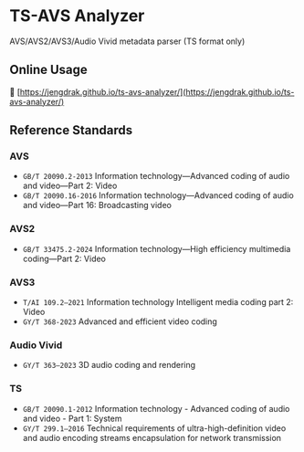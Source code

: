 # TS-AVS Analyzer

AVS/AVS2/AVS3/Audio Vivid metadata parser (TS format only)

## Online Usage

🔗 [https://jengdrak.github.io/ts-avs-analyzer/](https://jengdrak.github.io/ts-avs-analyzer/)

## Reference Standards

### AVS

- `GB/T 20090.2-2013` Information technology―Advanced coding of audio and video―Part 2: Video
- `GB/T 20090.16-2016` Information technology—Advanced coding of audio and video—Part 16: Broadcasting video

### AVS2

- `GB/T 33475.2-2024` Information technology—High efficiency multimedia coding—Part 2: Video

### AVS3

- `T/AI 109.2—2021` Information technology Intelligent media coding part 2: Video
- `GY/T 368-2023` Advanced and efficient video coding

### Audio Vivid

- `GY/T 363—2023` 3D audio coding and rendering

### TS
- `GB/T 20090.1-2012` Information technology - Advanced coding of audio and video - Part 1: System
- `GY/T 299.1—2016` Technical requirements of ultra-high-definition video and audio encoding streams encapsulation for network transmission